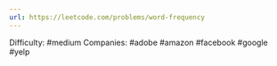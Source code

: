 ```yaml
---
url: https://leetcode.com/problems/word-frequency
---
```


Difficulty: #medium
Companies: #adobe #amazon #facebook #google #yelp